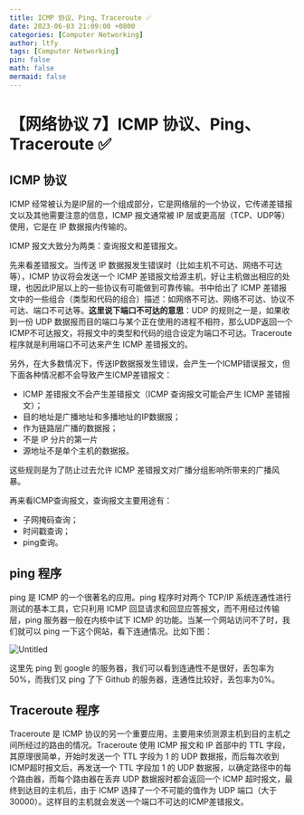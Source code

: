 ```yaml
---
title: ICMP 协议、Ping、Traceroute ✅
date: 2023-06-03 21:09:00 +0800
categories: [Computer Networking]
author: ltfy
tags: [Computer Networking]
pin: false
math: false
mermaid: false
---
```


# 【网络协议 7】ICMP 协议、Ping、Traceroute ✅

## **ICMP 协议**

ICMP 经常被认为是IP层的一个组成部分，它是网络层的一个协议，它传递差错报文以及其他需要注意的信息，ICMP 报文通常被 IP 层或更高层（TCP、UDP等）使用，它是在 IP 数据报内传输的。

ICMP 报文大致分为两类：查询报文和差错报文。

先来看差错报文。当传送 IP 数据报发生错误时（比如主机不可达、网络不可达等），ICMP 协议将会发送一个 ICMP 差错报文给源主机，好让主机做出相应的处理，也因此IP层以上的一些协议有可能做到可靠传输。书中给出了 ICMP 差错报文中的一些组合（类型和代码的组合）描述：如网络不可达、网络不可达、协议不可达、端口不可达等。**这里说下端口不可达的意思**：UDP 的规则之一是，如果收到一份 UDP 数据报而目的端口与某个正在使用的进程不相符，那么UDP返回一个ICMP不可达报文，将报文中的类型和代码的组合设定为端口不可达。Traceroute 程序就是利用端口不可达来产生 ICMP 差错报文的。

另外，在大多数情况下，传送IP数据报发生错误，会产生一个ICMP错误报文，但下面各种情况都不会导致产生ICMP差错报文：

- ICMP 差错报文不会产生差错报文（ICMP 查询报文可能会产生 ICMP 差错报文）；
- 目的地址是广播地址和多播地址的IP数据报；
- 作为链路层广播的数据报；
- 不是 IP 分片的第一片
- 源地址不是单个主机的数据报。

这些规则是为了防止过去允许 ICMP 差错报文对广播分组影响所带来的广播风暴。

再来看ICMP查询报文，查询报文主要用途有：

- 子网掩码查询；
- 时间戳查询；
- ping查询。

## **ping 程序**

ping 是 ICMP 的一个很著名的应用。ping 程序时对两个 TCP/IP 系统连通性进行测试的基本工具，它只利用 ICMP 回显请求和回显应答报文，而不用经过传输层，ping 服务器一般在内核中试下 ICMP 的功能。当某一个网站访问不了时，我们就可以 ping 一下这个网站，看下连通情况。比如下图：

![Untitled](%E3%80%90%E7%BD%91%E7%BB%9C%E5%8D%8F%E8%AE%AE%207%E3%80%91ICMP%20%E5%8D%8F%E8%AE%AE%E3%80%81Ping%E3%80%81Traceroute%20%E2%9C%85%20e1183b9bb70d4106b236f667d76fd6f3/Untitled.png)

这里先 ping 到 google 的服务器，我们可以看到连通性不是很好，丢包率为50%，而我们又 ping 了下 Github 的服务器，连通性比较好，丢包率为0%。

## **Traceroute 程序**

Traceroute 是 ICMP 协议的另一个重要应用，主要用来侦测源主机到目的主机之间所经过的路由的情况。Traceroute 使用 ICMP 报文和 IP 首部中的 TTL 字段，其原理很简单，开始时发送一个 TTL 字段为 1 的 UDP 数据报，而后每次收到ICMP超时报文后，再发送一个 TTL 字段加 1 的 UDP 数据报，以确定路径中的每个路由器，而每个路由器在丢弃 UDP 数据报时都会返回一个 ICMP 超时报文，最终到达目的主机后，由于 ICMP 选择了一个不可能的值作为 UDP 端口（大于30000）。这样目的主机就会发送一个端口不可达的ICMP差错报文。